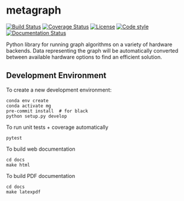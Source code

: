 # metagraph

[![Build Status](https://travis-ci.org/metagraph-dev/metagraph.svg?branch=master)](https://travis-ci.org/metagraph-dev/metagraph)
[![Coverage Status](https://coveralls.io/repos/metagraph-dev/metagraph/badge.svg?branch=master)](https://coveralls.io/r/metagraph-dev/metagraph)
[![License](https://img.shields.io/badge/License-Apache%202.0-blue.svg)](https://github.com/metagraph-dev/metagraph/blob/master/LICENSE)
[![Code style](https://img.shields.io/badge/code%20style-black-000000.svg)](https://github.com/psf/black)
[![Documentation Status](https://readthedocs.org/projects/metagraph/badge/?version=latest)](https://metagraph.readthedocs.io/en/latest/?badge=latest)

Python library for running graph algorithms on a variety of hardware backends.
Data representing the graph will be automatically converted between available hardware options
to find an efficient solution.

## Development Environment

To create a new development environment:

```
conda env create
conda activate mg
pre-commit install  # for black
python setup.py develop
```

To run unit tests + coverage automatically
```
pytest
```


To build web documentation
```
cd docs
make html
```


To build PDF documentation
```
cd docs
make latexpdf
```
